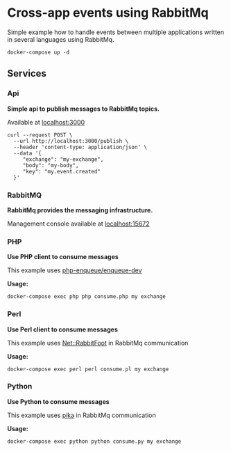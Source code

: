 # Cross-app events using RabbitMq

Simple example how to handle events between multiple applications written in several languages using RabbitMq.

```
docker-compose up -d
```

## Services

### Api

**Simple api to publish messages to RabbitMq topics.**

Available at [localhost:3000](http://localhost:3000)

```
curl --request POST \
  --url http://localhost:3000/publish \
  --header 'content-type: application/json' \
  --data '{
     "exchange": "my-exchange",
     "body": "my-body",
     "key": "my.event.created"
  }'
```

### RabbitMQ

**RabbitMq provides the messaging infrastructure.**

Management console available at [localhost:15672](http://localhost:15672)

### PHP

**Use PHP client to consume messages**

This example uses [php-enqueue/enqueue-dev](https://github.com/php-enqueue/enqueue-dev)

**Usage:**
```
docker-compose exec php php consume.php my exchange
```

### Perl

**Use Perl client to consume messages**

This example uses [Net::RabbitFoot](https://metacpan.org/pod/Net::RabbitFoot) in RabbitMq communication

**Usage:**
```
docker-compose exec perl perl consume.pl my exchange
```

### Python

**Use Python to consume messages**

This example uses [pika](https://github.com/pika/pika) in RabbitMq communication

**Usage:**
```
docker-compose exec python python consume.py my exchange
```